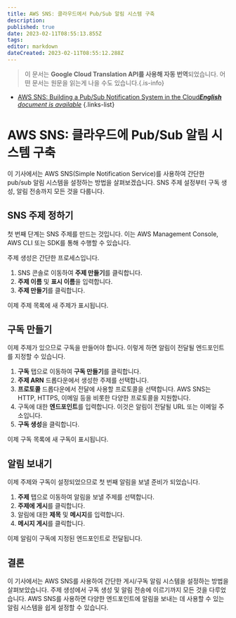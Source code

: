 ```yaml
---
title: AWS SNS: 클라우드에서 Pub/Sub 알림 시스템 구축
description: 
published: true
date: 2023-02-11T08:55:13.855Z
tags: 
editor: markdown
dateCreated: 2023-02-11T08:55:12.288Z
---
```


> 이 문서는 **Google Cloud Translation API를 사용해 자동 번역**되었습니다.
어떤 문서는 원문을 읽는게 나을 수도 있습니다.{.is-info}



- [AWS SNS: Building a Pub/Sub Notification System in the Cloud***English** document is available*](/en/Knowledge-base/Cloud/aws-sns-building-a-pubsub-notification-system-in-the-cloud)
{.links-list}


# AWS SNS: 클라우드에 Pub/Sub 알림 시스템 구축

이 기사에서는 AWS SNS(Simple Notification Service)를 사용하여 간단한 pub/sub 알림 시스템을 설정하는 방법을 살펴보겠습니다. SNS 주제 설정부터 구독 생성, 알림 전송까지 모든 것을 다룹니다.

## SNS 주제 정하기

첫 번째 단계는 SNS 주제를 만드는 것입니다. 이는 AWS Management Console, AWS CLI 또는 SDK를 통해 수행할 수 있습니다.

주제 생성은 간단한 프로세스입니다.

1. SNS 콘솔로 이동하여 **주제 만들기**를 클릭합니다.
2. **주제 이름** 및 **표시 이름**을 입력합니다.
3. **주제 만들기**를 클릭합니다.

이제 주제 목록에 새 주제가 표시됩니다.

## 구독 만들기

이제 주제가 있으므로 구독을 만들어야 합니다. 이렇게 하면 알림이 전달될 엔드포인트를 지정할 수 있습니다.

1. **구독** 탭으로 이동하여 **구독 만들기**를 클릭합니다.
2. **주제 ARN** 드롭다운에서 생성한 주제를 선택합니다.
3. **프로토콜** 드롭다운에서 전달에 사용할 프로토콜을 선택합니다. AWS SNS는 HTTP, HTTPS, 이메일 등을 비롯한 다양한 프로토콜을 지원합니다.
4. 구독에 대한 **엔드포인트**를 입력합니다. 이것은 알림이 전달될 URL 또는 이메일 주소입니다.
5. **구독 생성**을 클릭합니다.

이제 구독 목록에 새 구독이 표시됩니다.

## 알림 보내기

이제 주제와 구독이 설정되었으므로 첫 번째 알림을 보낼 준비가 되었습니다.

1. **주제** 탭으로 이동하여 알림을 보낼 주제를 선택합니다.
2. **주제에 게시**를 클릭합니다.
3. 알림에 대한 **제목** 및 **메시지**를 입력합니다.
4. **메시지 게시**를 클릭합니다.

이제 알림이 구독에 지정된 엔드포인트로 전달됩니다.

## 결론

이 기사에서는 AWS SNS를 사용하여 간단한 게시/구독 알림 시스템을 설정하는 방법을 살펴보았습니다. 주제 생성에서 구독 생성 및 알림 전송에 이르기까지 모든 것을 다루었습니다. AWS SNS를 사용하면 다양한 엔드포인트에 알림을 보내는 데 사용할 수 있는 알림 시스템을 쉽게 설정할 수 있습니다.
